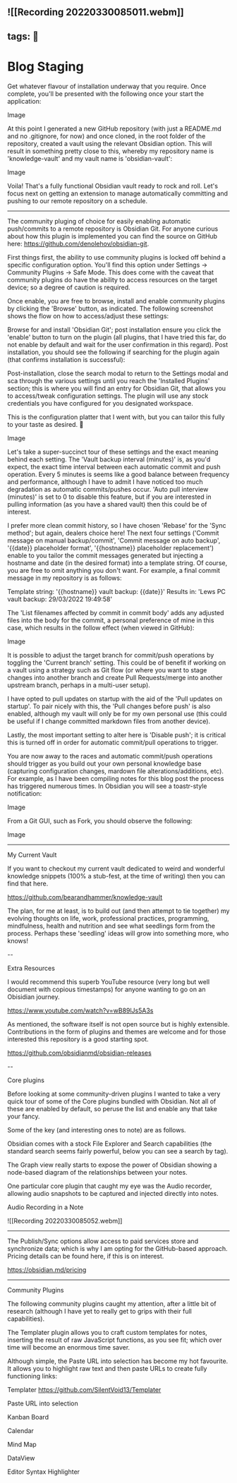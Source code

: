 
![[Recording 20220330085011.webm]]
---
tags: 🧪
---

# Blog Staging

Get whatever flavour of installation underway that you require. Once complete, you'll be presented with the following once your start the application:

Image

At this point I generated a new GitHub repository (with just a README.md and no .gitignore, for now) and once cloned, in the root folder of the repository, created a vault using the relevant Obsidian option. This will result in something pretty close to this, whereby my repository name is 'knowledge-vault' and my vault name is 'obsidian-vault':

Image

Voila! That's a fully functional Obsidian vault ready to rock and roll. Let's focus next on getting an extension to manage automatically committing and pushing to our remote repository on a schedule.

---

The community pluging of choice for easily enabling automatic push/commits to a remote repository is Obsidian Git. For anyone curious about how this plugin is implemented you can find the source on GitHub here: https://github.com/denolehov/obsidian-git.

First things first, the ability to use community plugins is locked off behind a specific configuration option. You'll find this option under Settings -> Community Plugins -> Safe Mode. This does come with the caveat that community plugins do have the ability to access resources on the target device; so a degree of caution is required.

Once enable, you are free to browse, install and enable community plugins by clicking the 'Browse' button, as indicated. The following screenshot shows the flow on how to access/adjust these settings:

Browse for and install 'Obsidian Git'; post installation ensure you click the 'enable' button to turn on the plugin (all plugins, that I have tried this far, do not enable by default and wait for the user confirmation in this regard). Post installation, you should see the following if searching for the plugin again (that confirms installation is successful):

Post-installation, close the search modal to return to the Settings modal and sca through the various settings until you reach the 'Installed Plugins' section; this is where you will find an entry for Obsidian Git, that allows you to access/tweak configuration settings. The plugin will use any stock credentials you have configured for you designated workspace.

This is the configuration platter that I went with, but you can tailor this fully to your taste as desired. 🍴

Image

Let's take a super-succinct tour of these settings and the exact meaning behind each setting. The 'Vault backup interval (minutes)' is, as you'd expect, the exact time interval between each automatic commit and push operation. Every 5 minutes is seems like a good balance between frequency and performance, although I have to admit I have noticed too much degradation as automatic commits/pushes occur. 'Auto pull interview (minutes)' is set to 0 to disable this feature, but if you are interested in pulling information (as you have a shared vault) then this could be of interest.

I prefer more clean commit history, so I have chosen 'Rebase' for the 'Sync method'; but again, dealers choice here! The next four settings ('Commit message on manual backup/commit', 'Commit message on auto backup', '{{date}} placeholder format', '{{hostname}} placeholder replacement') enable to you tailor the commit messages generated but injecting a hostname and date (in the desired format) into a template string. Of course, you are free to omit anything you don't want. For example, a final commit message in my repository is as follows:

Template string: '{{hostname}} vault backup: {{date}}'
Results in: 'Lews PC vault backup: 29/03/2022 19:49:58'

The 'List filenames affected by commit in commit body' adds any adjusted files into the body for the commit, a personal preference of mine in this case, which results in the follow effect (when viewed in GitHub):

Image

It is possible to adjust the target branch for commit/push operations by toggling the 'Current branch' setting. This could be of benefit if working on a vault using a strategy such as Git flow (or where you want to stage changes into another branch and create Pull Requests/merge into another upstream branch, perhaps in a multi-user setup).

I have opted to pull updates on startup with the aid of the 'Pull updates on startup'. To pair nicely with this, the 'Pull changes before push' is also enabled, although my vault will only be for my own personal use (this could be useful if I change committed markdown files from another device).

Lastly, the most important setting to alter here is 'Disable push'; it is critical this is turned off in order for automatic commit/pull operations to trigger.

You are now away to the races and automatic commit/push operations should trigger as you build out your own personal knowledge base (capturing configuration changes, mardown file alterations/additions, etc). For example, as I have been compiling notes for this blog post the process has triggered numerous times. In Obsidian you will see a toastr-style notification:

Image

From a Git GUI, such as Fork, you should observe the following:

Image


---

My Current Vault

If you want to checkout my current vault dedicated to weird and wonderful knowledge snippets (100% a stub-fest, at the time of writing) then you can find that here.

https://github.com/bearandhammer/knowledge-vault

The plan, for me at least, is to build out (and then attempt to tie together) my evolving thoughts on life, work, professional practices, programming, mindfulness, health and nutrition and see what seedlings form from the process. Perhaps these 'seedling' ideas will grow into something more, who knows!

--

Extra Resources

I would recommend this superb YouTube resource (very long but well document with copious timestamps) for anyone wanting to go on an Obisidian journey.

https://www.youtube.com/watch?v=wB89lJs5A3s

As mentioned, the software itself is not open source but is highly extensible. Contributions in the form of plugins and themes are welcome and for those interested this repository is a good starting spot.

https://github.com/obsidianmd/obsidian-releases

--

Core plugins

Before looking at some community-driven plugins I wanted to take a very quick tour of some of the Core plugins bundled with Obsidian. Not all of these are enabled by default, so peruse the list and enable any that take your fancy.

Some of the key (and interesting ones to note) are as follows.

Obsidian comes with a stock File Explorer and Search capabilities (the standard search seems fairly powerful, below you can see a search by tag).

The Graph view really starts to expose the power of Obsidian showing a node-based diagram of the relationships between your notes.

One particular core plugin that caught my eye was the Audio recorder, allowing audio snapshots to be captured and injected directly into notes.

Audio Recording in a Note


![[Recording 20220330085052.webm]]

---

The Publish/Sync options allow access to paid services store and synchronize data; which is why I am opting for the GitHub-based approach. Pricing details can be found here, if this is on interest.

https://obsidian.md/pricing


--- 

Community Plugins

The following community plugins caught my attention, after a little bit of research (although I have yet to really get to grips with their full capabilities).

The Templater plugin allows you to craft custom templates for notes, inserting the result of raw JavaScript functions, as you see fit; which over time will become an enormous time saver.

Although simple, the Paste URL into selection has become my hot favourite. It allows you to highlight raw text and then paste URLs to create fully functioning links:



Templater https://github.com/SilentVoid13/Templater

Paste URL into selection

Kanban Board

Calendar

Mind Map

DataView

Editor Syntax Highlighter